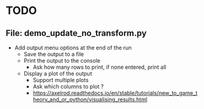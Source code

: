 # TODO

## File: demo_update_no_transform.py

- Add output menu options at the end of the run
  - Save the output to a file
  - Print the output to the console
    - Ask how many rows to print, if none entered, print all
  - Display a plot of the output
    - Support multiple plots
    - Ask which columns to plot ?
    - https://axelrod.readthedocs.io/en/stable/tutorials/new_to_game_theory_and_or_python/visualising_results.html